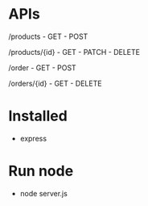 # APIs

/products
    - GET
    - POST

/products/{id}
    - GET
    - PATCH
    - DELETE

/order
    - GET
    - POST

/orders/{id}
    - GET
    - DELETE

# Installed
- express

# Run node
- node server.js